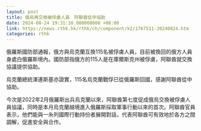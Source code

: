 ```yaml
---
layout: post
title: 俄烏再交換被俘虜人員　阿聯酋從中協助
date: 2024-08-24 19:31:10.000000000 +08:00
link: https://news.rthk.hk/rthk/ch/component/k2/1767511-20240824.htm
categories: rthk
---
```


俄羅斯國防部通報，俄方與烏克蘭互換115名被俘虜人員，目前被換回的俄方人員身處白俄羅斯境內。國防部指俄方的115人是在庫爾斯克州被俘虜，阿聯酋就交換協議提供協助。

烏克蘭總統澤連斯基亦證實，115名烏克蘭戰俘已從俄羅斯回國，感謝阿聯酋從中協助。

今次是2022年2月俄羅斯出兵烏克蘭以來，阿聯酋第七度促成俄烏交換被俘虜人員協議，同時是本月烏克蘭越境進入俄羅斯採取軍事行動以來的首次。阿聯酋官員表示，他們能與一糸列國際行動持份者展開對話，代表阿聯酋可有效地於各方之間調解，促進安全與合作。
